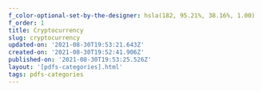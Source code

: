 ```yaml
---
f_color-optional-set-by-the-designer: hsla(182, 95.21%, 38.16%, 1.00)
f_order: 1
title: Cryptocurrency
slug: cryptocurrency
updated-on: '2021-08-30T19:53:21.643Z'
created-on: '2021-08-30T19:52:41.906Z'
published-on: '2021-08-30T19:53:25.526Z'
layout: '[pdfs-categories].html'
tags: pdfs-categories
---
```



